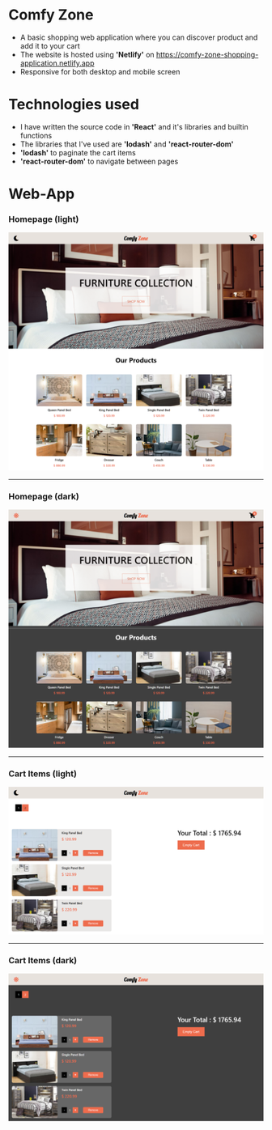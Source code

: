 # Comfy Zone

- A basic shopping web application where you can discover product and add it to your cart
- The website is hosted using **'Netlify'** on https://comfy-zone-shopping-application.netlify.app
- Responsive for both desktop and mobile screen

# Technologies used

- I have written the source code in **'React'** and it's libraries and builtin functions
- The libraries that I've used are **'lodash'** and **'react-router-dom'**
- **'lodash'** to paginate the cart items
- **'react-router-dom'** to navigate between pages

# Web-App

### Homepage (light)

![alt](./screenshots/homepage.png)

---

### Homepage (dark)

![alt](<./screenshots/homepage%20(dark).png>)

---

### Cart Items (light)

![alt](./screenshots/cart-products.png)

---

### Cart Items (dark)

![alt](<./screenshots/cart-products%20(dark).png>)
